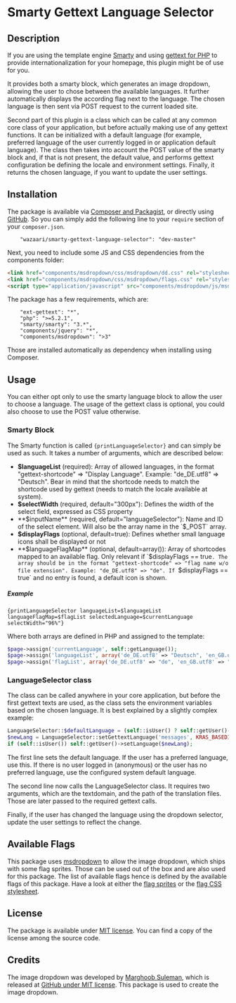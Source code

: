 # Smarty Gettext Language Selector

## Description

If you are using the template engine [Smarty](http://www.smarty.net/) and using [gettext for PHP](http://php.net/manual/en/book.gettext.php) to provide internationalization for your homepage, this plugin might be of use for you.

It provides both a smarty block, which generates an image dropdown, allowing the user to chose between the available languages. It further automatically displays the according flag next to the language. The chosen language is then sent via POST request to the current loaded site.

Second part of this plugin is a class which can be called at any common core class of your application, but before actually making use of any gettext functions. It can be initialized with a default language (for example, preferred language of the user currently logged in or application default language). The class then takes into account the POST value of the smarty block and, if that is not present, the default value, and performs gettext configuration be defining the locale and environment settings. Finally, it returns the chosen language, if you want to update the user settings.

## Installation

The package is available via [Composer and Packagist](https://packagist.org/packages/wazaari/smarty-gettext-language-selector), or directly using [GitHub](https://github.com/waza-ari/smarty-gettext-language-selector). So you can simply add the following line to your `require` section of your `composer.json`. 

```
    "wazaari/smarty-gettext-language-selector": "dev-master"
```

Next, you need to include some JS and CSS dependencies from the components folder:

``` html
<link href="components/msdropdown/css/msdropdown/dd.css" rel="stylesheet" type="text/css" />
<link href="components/msdropdown/css/msdropdown/flags.css" rel="stylesheet" type="text/css" />
<script type="application/javascript" src="components/msdropdown/js/msdropdown/jquery.dd.min.js"></script>
```

The package has a few requirements, which are:

```
	"ext-gettext": "*",
	"php": ">=5.2.1",
	"smarty/smarty": "3.*",
	"components/jquery": "*",
	"components/msdropdown": ">3"
```

Those are installed automatically as dependency when installing using Composer.

## Usage

You can either opt only to use the smarty language block to allow the user to choose a language. The usage of the gettext class is optional, you could also choose to use the POST value otherwise.

### Smarty Block

The Smarty function is called `{printLanguageSelector}` and can simply be used as such. It takes a number of arguments, which are described below:

- **$languageList** (required): Array of allowed languages, in the format "gettext-shortcode" => "Display Language". Example: "de_DE.utf8" => "Deutsch". Bear in mind that the shortcode needs to match the shortcode used by gettext (needs to match the locale available at system).
- **$selectWidth** (required, default="300px"): Defines the width of the select field, expressed as CSS property
- **$inputName** (required, default="languageSelector"): Name and ID of the select element. Will also be the array name in the `$_POST` array.
- **$displayFlags** (optional, default=true): Defines whether small language icons shall be displayed or not
- **$languageFlagMap** (optional, default=array()): Array of shortcodes mapped to an available flag. Only relevant if `$displayFlags == true`. The array should be in the format "gettext-shortcode" => "flag name w/o file extension". Example: "de_DE.utf8" => "de". If `$displayFlags == true` and no entry is found, a default icon is shown.

##### Example

``` smarty
{printLanguageSelector languageList=$languageList languageFlagMap=$flagList selectedLanguage=$currentLanguage selectWidth="96%"}
```

Where both arrays are defined in PHP and assigned to the template:

``` php
$page->assign('currentLanguage', self::getLanguage());
$page->assign('languageList', array('de_DE.utf8' => "Deutsch", 'en_GB.utf8' => "Englisch"));
$page->assign('flagList', array('de_DE.utf8' => "de", 'en_GB.utf8' => "gb"));
```

### LanguageSelector class

The class can be called anywhere in your core application, but before the first gettext texts are used, as the class sets the environment variables based on the chosen language. It is best explained by a slightly complex example:

``` php
LanguageSelector::$defaultLanguage = (self::isUser() ? self::getUser()->getLanguage() : $configLanguage);
$newLang = LanguageSelector::setGettextLanguage('messages', KRAS_BASEDIR."/tpl/locale");
if (self::isUser()) self::getUser()->setLanguage($newLang);
```

The first line sets the default language. If the user has a preferred language, use this. If there is no user logged in (anonymous) or the user has no preferred language, use the configured system default language.

The second line now calls the LanguageSelector class. It requires two arguments, which are the textdomain, and the path of the translation files. Those are later passed to the required gettext calls.

Finally, if the user has changed the language using the dropdown selector, update the user settings to reflect the change.

## Available Flags

This package uses [msdropdown](https://github.com/marghoobsuleman/ms-Dropdown) to allow the image dropdown, which ships with some flag sprites. Those can be used out of the box and are also used for this package. The list of available flags hence is defined by the available flags of this package. Have a look at either the [flag sprites](https://github.com/marghoobsuleman/ms-Dropdown/blob/master/images/msdropdown/icons/flagssprite_small.png) or the [flag CSS stylesheet](https://github.com/marghoobsuleman/ms-Dropdown/blob/master/css/msdropdown/flags.css).

## License

The package is available under [MIT license](http://opensource.org/licenses/MIT). You can find a copy of the license among the source code.

## Credits

The image dropdown was developed by [Marghoob Suleman](http://www.marghoobsuleman.com/jquery-image-dropdown), which is released at [GitHub under MIT license](https://github.com/marghoobsuleman/ms-Dropdown). This package is used to create the image dropdown.